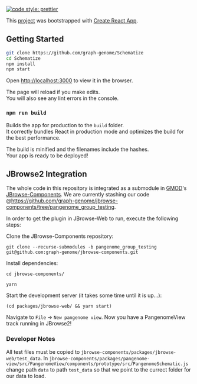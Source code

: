 [![code style: prettier](https://img.shields.io/badge/code_style-prettier-ff69b4.svg?style=flat-square)](https://github.com/prettier/prettier)

This [project](https://graph-genome.github.io//project.html#teamwork-documents) was bootstrapped with [Create React App](https://github.com/facebook/create-react-app).

## Getting Started


```bash
git clone https://github.com/graph-genome/Schematize
cd Schematize
npm install
npm start
```

Open [http://localhost:3000](http://localhost:3000) to view it in the browser.

The page will reload if you make edits.<br />
You will also see any lint errors in the console.

### `npm run build`

Builds the app for production to the `build` folder.<br />
It correctly bundles React in production mode and optimizes the build for the best performance.

The build is minified and the filenames include the hashes.<br />
Your app is ready to be deployed!

## JBrowse2 Integration

The whole code in this repository is integrated as a submodule in [GMOD](http://gmod.org/wiki/Main_Page)'s
 [JBrowse-Components](https://github.com/GMOD/jbrowse-components). 
 We are currently stashing our code @https://github.com/graph-genome/jbrowse-components/tree/pangenome_group_testing.
 
 In order to get the plugin in JBrowse-Web to run, execute the following
 steps:
 
 Clone the JBrowse-Components repository:
 
 `git clone --recurse-submodules -b pangenome_group_testing git@github.com:graph-genome/jbrowse-components.git`

Install dependencies:
 
 `cd jbrowse-components/`
 
 `yarn`
 
 Start the development server (it takes some time until it is up...):
 
 `(cd packages/jbrowse-web/ && yarn start)`
 
 Navigate to `File` -> `New pangenome view`. Now you have a PangenomeView track running in JBrowse2!
 
 ### Developer Notes

 All test files must be copied to `jbrowse-components/packages/jbrowse-web/test_data`. 
 In `jbrowse-components/packages/pangenome-view/src/PangenomeView/components/prototype/src/PangenomeSchematic.js` change path `data` to path `test_data` so that we point to the currect folder for our data to load.
